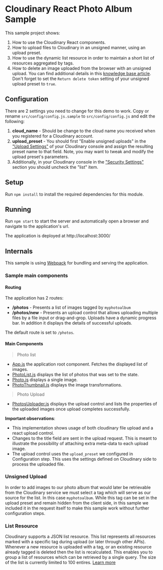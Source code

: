 Cloudinary React Photo Album Sample
=======================================

This sample project shows:

1. How to use the Cloudinary React components.
2. How to upload files to Cloudinary in an unsigned manner, using an upload preset.
3. How to use the dynamic list resource in order to maintain a short list of resources aggregated by tags.
4. How to delete an image uploaded from the browser with an unsigned upload. You can find additional details in this [knowledge base article](https://support.cloudinary.com/hc/en-us/articles/202521132-How-to-delete-an-image-from-the-client-side-). Don't forget to set the `Return delete token` setting of your unsigned upload preset to `true`.

## Configuration ##

There are 2 settings you need to change for this demo to work. Copy or rename `src/config/config.js.sample` to `src/config/config.js` and edit the following:

1. **cloud_name** - Should be change to the cloud name you received when you registered for a Cloudinary account.
2. **upload_preset** - You should first "Enable unsigned uploads" in the ["Upload Settings"](https://cloudinary.com/console/settings/upload) of your Cloudinary console and assign the resulting preset name to that field. Note, you may want to tweak and modify the upload preset's parameters.
3. Additionally, in your Cloudinary console in the ["Security Settings"](https://cloudinary.com/console/settings/security) section you should uncheck the "list" item.

## Setup ##

Run `npm install` to install the required dependencies for this module.

## Running ##

Run `npm start` to start the server and automatically open a browser and navigate to the application's url.

The application is deployed at http://localhost:3000/

## Internals ##
This sample is using [Webpack](https://webpack.github.io) for bundling and serving the application.

### Sample main components ###

#### Routing ####

The application has 2 routes:

* **/photos** - Presents a list of images tagged by `myphotoalbum`
* **/photos/new** - Presents an upload control that allows uploading multiple files by a file input or drag-and-grop.
Uploads have a dynamic progress bar. In addition it displays the details of successful uploads.  

The default route is set to `/photos`.

#### Main Components ####
> Photo list
* [App.js](src/components/App.js) the application root component. Fetches the displayed list of images.  
* [PhotoList.js](src/components/PhotoList.js) displays the list of photos that was set to the state.
* [Photo.js](src/components/Photo.js) displays a single image.
* [PhotoThumbnail.js](src/components/PhotoThumbnails.js) displays the image transformations.

> Photo Upload
* [PhotosUploader.js](src/components/PhotosUploader.js) displays the upload control and lists the properties of the uploaded images once upload completes successfully.

**Important observations**:
* This implementation shows usage of both cloudinary file upload and a react upload control.
* Changes to the title field are sent in the upload request. This is meant to illustrate the possibility of attaching extra meta-data to each upload image.
* The upload control uses the `upload_preset` we configured in Configuration step. This uses the settings defined on Cloudinary side to process the uploaded file.

### Unsigned Upload ###

In order to add images to our photo album that would later be retrievable from the Cloudinary service we must select a tag which will serve as our source for the list. In this case `myphotoalbum`.
While this tag can be set in the upload preset and remain hidden from the client side, in this sample we included it in the request itself to make this sample work without further configuration steps.

### List Resource ###

Cloudinary supports a JSON list resource. 
This list represents all resources marked with a specific tag during upload (or later through other APIs).
Whenever a new resource is uploaded with a tag, or an existing resource already tagged is deleted then the list is recalculated. 
This enables you to group a list of resources which can be retrieved by a single query. The size of the list is currently limited to 100 entires.
[Learn more](http://cloudinary.com/documentation/image_transformations#client_side_resource_lists)
